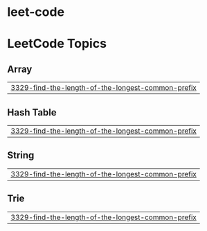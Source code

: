 # leet-code
<!---LeetCode Topics Start-->
# LeetCode Topics
## Array
|  |
| ------- |
| [3329-find-the-length-of-the-longest-common-prefix](https://github.com/cshann22/leet-code/tree/master/3329-find-the-length-of-the-longest-common-prefix) |
## Hash Table
|  |
| ------- |
| [3329-find-the-length-of-the-longest-common-prefix](https://github.com/cshann22/leet-code/tree/master/3329-find-the-length-of-the-longest-common-prefix) |
## String
|  |
| ------- |
| [3329-find-the-length-of-the-longest-common-prefix](https://github.com/cshann22/leet-code/tree/master/3329-find-the-length-of-the-longest-common-prefix) |
## Trie
|  |
| ------- |
| [3329-find-the-length-of-the-longest-common-prefix](https://github.com/cshann22/leet-code/tree/master/3329-find-the-length-of-the-longest-common-prefix) |
<!---LeetCode Topics End-->
